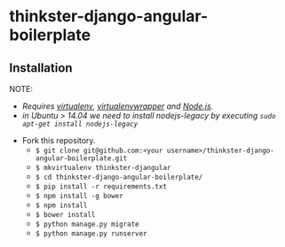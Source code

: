 # thinkster-django-angular-boilerplate

## Installation

NOTE: 

- *Requires [virtualenv](http://virtualenv.readthedocs.org/en/latest/),
[virtualenvwrapper](http://virtualenvwrapper.readthedocs.org/en/latest/) and
[Node.js](http://nodejs.org/).*
- *in Ubuntu > 14.04 we need to install nodejs-legacy by executing `sudo apt-get install nodejs-legacy`*

* Fork this repository.
    * `$ git clone git@github.com:<your username>/thinkster-django-angular-boilerplate.git`
    * `$ mkvirtualenv thinkster-djangular`
    * `$ cd thinkster-django-angular-boilerplate/`
    * `$ pip install -r requirements.txt`
    * `$ npm install -g bower`
    * `$ npm install`
    * `$ bower install`
    * `$ python manage.py migrate`
    * `$ python manage.py runserver`

